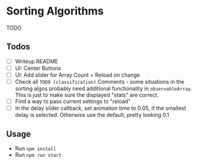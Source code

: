 # Sorting Algorithms
TODO

## Todos
- [ ] Writeup README
- [ ] UI: Center Buttons
- [ ] UI: Add slider for Array Count + Reload on change
- [ ] Check all `TODO (classification)` Comments - some situations in the sorting algos probably need additional functionality in `observableArray`. This is just to make sure the displayed "stats" are correct.
- [ ] Find a way to pass current settings to "reload"
- [ ] In the delay slider callback, set animation time to 0.05, if the smallest delay is selected. Otherwise use the default, pretty looking 0.1

## Usage
- Run `npm install`
- Run `npm run start`

